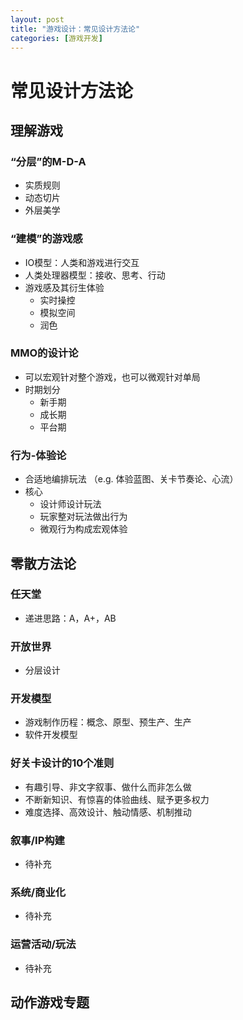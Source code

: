 ```yaml
---
layout: post
title: "游戏设计：常见设计方法论"
categories: [游戏开发]
---
```


# 常见设计方法论


## 理解游戏


### “分层”的M-D-A

- 实质规则
- 动态切片
- 外层美学


### “建模”的游戏感

- IO模型：人类和游戏进行交互
- 人类处理器模型：接收、思考、行动
- 游戏感及其衍生体验
  - 实时操控
  - 模拟空间
  - 润色


### MMO的设计论

- 可以宏观针对整个游戏，也可以微观针对单局
- 时期划分
  - 新手期
  - 成长期
  - 平台期


### 行为-体验论

- 合适地编排玩法
（e.g. 体验蓝图、关卡节奏论、心流）
- 核心
  - 设计师设计玩法
  - 玩家整对玩法做出行为
  - 微观行为构成宏观体验


## 零散方法论


### 任天堂

- 递进思路：A，A+，AB


### 开放世界

- 分层设计


### 开发模型

- 游戏制作历程：概念、原型、预生产、生产
- 软件开发模型


### 好关卡设计的10个准则

- 有趣引导、非文字叙事、做什么而非怎么做
- 不断新知识、有惊喜的体验曲线、赋予更多权力
- 难度选择、高效设计、触动情感、机制推动


### 叙事/IP构建

- 待补充


### 系统/商业化

- 待补充


### 运营活动/玩法

- 待补充


## 动作游戏专题

